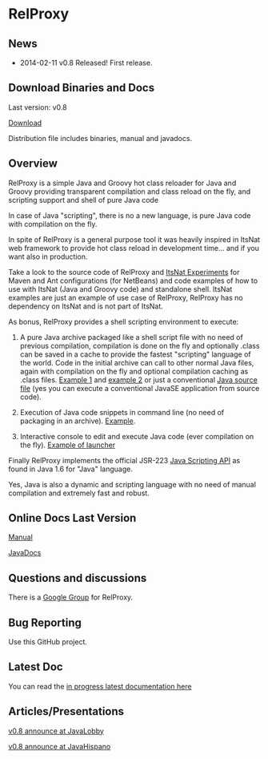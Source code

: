RelProxy
========

News
------

- 2014-02-11 v0.8 Released! First release.

Download Binaries and Docs
------

Last version: v0.8

[Download](https://sourceforge.net/projects/relproxy/files/)

Distribution file includes binaries, manual and javadocs.

Overview
------

RelProxy is a simple Java and Groovy hot class reloader for Java and Groovy providing transparent compilation and class reload on the fly, and scripting support and shell of pure Java code

In case of Java "scripting", there is no a new language, is pure Java code with compilation on the fly.

In spite of RelProxy is a general purpose tool it was heavily inspired in ItsNat web framework to provide hot class reload in development time... and if you want also in production.

Take a look to the source code of RelProxy and [ItsNat Experiments](https://github.com/jmarranz/itsnat/tree/master/inexperiments) for Maven and Ant configurations (for NetBeans) and code examples of how to use with ItsNat (Java and Groovy code) and standalone shell. ItsNat examples are just an example of use case of RelProxy, RelProxy has no dependency on ItsNat and is not part of ItsNat.

As bonus, RelProxy provides a shell scripting environment to execute:

1) A pure Java archive packaged like a shell script file with no need of previous compilation, compilation is done on the fly and optionally .class can be saved in a 
cache to provide the fastest "scripting" language of the world. Code in the initial archive can call to other normal Java files, again with compilation on the fly 
and optional compilation caching as .class files. [Example 1](https://github.com/jmarranz/relproxy/blob/master/relproxy/src/test/resources/example_java_shell) 
and [example 2](https://github.com/jmarranz/relproxy/blob/master/relproxy/src/test/resources/example_java_shell_complete_class) or just
a conventional [Java source file](https://github.com/jmarranz/relproxy/blob/master/relproxy/src/test/resources/example_normal_class.java) (yes you can execute a conventional
JavaSE application from source code).

2) Execution of Java code snippets in command line (no need of packaging in an archive). [Example](https://github.com/jmarranz/relproxy/blob/master/relproxy/test_cmd/test_java_shell_snippet_launcher.sh).

3) Interactive console to edit and execute Java code (ever compilation on the fly). [Example of launcher](https://github.com/jmarranz/relproxy/blob/master/relproxy/test_cmd/test_java_shell_interactive_launcher.sh)

Finally RelProxy implements the official JSR-223 [Java Scripting API](http://docs.oracle.com/javase/6/docs/technotes/guides/scripting/programmer_guide/index.html) as found in Java 1.6 for "Java" language.

Yes, Java is also a dynamic and scripting language with no need of manual compilation and extremely fast and robust.

Online Docs Last Version
------

[Manual](http://relproxy.sourceforge.net/docs/manual.html)

[JavaDocs](http://relproxy.sourceforge.net/docs/javadoc/)



Questions and discussions
------

There is a [Google Group](https://groups.google.com/forum/#!forum/relproxy) for RelProxy.

Bug Reporting
------

Use this GitHub project.


Latest Doc
------

You can read the [in progress latest documentation here](https://github.com/jmarranz/relproxy/blob/master/relproxy/src/main/asciidoc/manual.asciidoc)

Articles/Presentations
------

[v0.8 announce at JavaLobby](http://java.dzone.com/articles/presenting-relproxy-hot-class)

[v0.8 announce at JavaHispano](http://www.javahispano.org/portada/2014/2/12/publicado-relproxy-v08-hot-class-reloader-y-scripting-para-j.html)



